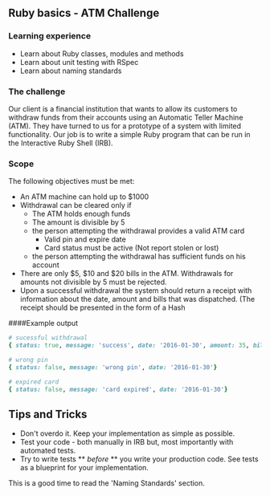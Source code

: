## Ruby basics - ATM Challenge

### Learning experience
- Learn about Ruby classes, modules and methods
- Learn about unit testing with RSpec
- Learn about naming standards

### The challenge
Our client is a financial institution that wants to allow its customers to withdraw funds from their accounts using an Automatic Teller Machine (ATM). They have turned to us for a prototype of a system with limited functionality. Our job is to write a simple Ruby program that can be run in the Interactive Ruby Shell (IRB).

### Scope
The following objectives must be met:
- An ATM machine can hold up to $1000
- Withdrawal can be cleared only if 
    - The ATM holds enough funds
    - The amount is divisible by 5
    - the person attempting the withdrawal provides a valid ATM card
        - Valid pin and expire date
        - Card status must be active (Not report stolen or lost)
    - the person attempting the withdrawal has sufficient funds on his account
- There are only $5, $10 and $20 bills in the ATM. Withdrawals for amounts not divisible by 5 must be rejected.
- Upon a successful withdrawal the system should return a receipt with information about the date, amount and bills that was dispatched. (The receipt should be presented in the form of a Hash

####Example output
```ruby
# sucessful withdrawal
{ status: true, message: 'success', date: '2016-01-30', amount: 35, bills: [20,10,5]}

# wrong pin
{ status: false, message: 'wrong pin', date: '2016-01-30'}

# expired card
{ status: false, message: 'card expired', date: '2016-01-30'}
```


## Tips and Tricks

- Don't overdo it. Keep your implementation as simple as possible.
- Test your code - both manually in IRB but, most importantly with automated tests.
- Try to write tests ** *before* ** you write your production code. See tests as a blueprint for your implementation.

This is a good time to read the 'Naming Standards' section.


